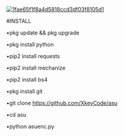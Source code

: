 


 <a href="https://ibb.co/641TL0s"><img src="https://i.ibb.co/gDPfhZg/1fae65f1f8a4d5818ccd3df03f8105d1.jpg" alt="1fae65f1f8a4d5818ccd3df03f8105d1" border="0"></a>









#INSTALL

•pkg update && pkg upgrade

•pkg install python

•pip2 install requests

•pip2 install mechanize

•pip2 install bs4

•pkg install git

•git clone https://github.com/XkeyCode/asu

•cd asu

•python asuenc.py

